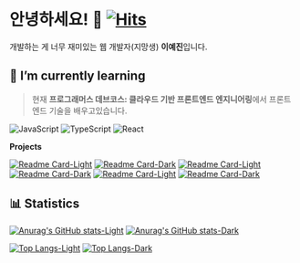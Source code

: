 # 안녕하세요! 🌟 [![Hits](https://hits.seeyoufarm.com/api/count/incr/badge.svg?url=https%3A%2F%2Fgithub.com%2Fppyom&count_bg=%23EBD19D&title_bg=%235b5856&icon=&icon_color=%23FFFFFF&title=✨&edge_flat=false)](https://hits.seeyoufarm.com)

개발하는 게 너무 재미있는 웹 개발자(지망생) **이예진**입니다.

<!-- 정보 -->

<!-- 이력서 사이트 주소 -->
<!-- 블로그 주소 -->

<!-- 공부중 -->

## 🌱 I’m currently learning

> 현재 **프로그래머스 데브코스: 클라우드 기반 프론트엔드 엔지니어링**에서 프론트엔드 기술을 배우고있습니다.

![JavaScript](https://img.shields.io/badge/JavaScript-ffffff?style=flat-square&logo=JavaScript&logoColor=323330&labelColor=f0db4f&color=f0db4f)
![TypeScript](https://img.shields.io/badge/TypeScript-ffffff?style=flat-square&logo=typescript&logoColor=ffffff&labelColor=3178c6&color=3178c6)
![React](https://img.shields.io/badge/React-ffffff?style=flat-square&logo=react&logoColor=ffffff&labelColor=61dafb&color=61dafb)

**Projects**

[![Readme Card-Light](https://github-readme-stats.vercel.app/api/pin/?username=ppyom&repo=bookbook&title_color=ccb17b&text_color=21201f&icon_color=3f97af&border_color=eae7dc&bg_color=f9f8f5#gh-light-mode-only)](https://github.com/ppyom/bookbook#gh-light-mode-only)
[![Readme Card-Dark](https://github-readme-stats.vercel.app/api/pin/?username=ppyom&repo=bookbook&title_color=ccb17b&text_color=f9f8f5&icon_color=3f97af&border_color=eae7dc&bg_color=f9f8f555#gh-dark-mode-only)](https://github.com/ppyom/bookbook#gh-dark-mode-only)
[![Readme Card-Light](https://github-readme-stats.vercel.app/api/pin/?username=ppyom&repo=ppp&title_color=ccb17b&text_color=21201f&icon_color=3f97af&border_color=eae7dc&bg_color=f9f8f5#gh-light-mode-only)](https://github.com/ppyom/ppp#gh-light-mode-only)
[![Readme Card-Dark](https://github-readme-stats.vercel.app/api/pin/?username=ppyom&repo=ppp&title_color=ccb17b&text_color=f9f8f5&icon_color=3f97af&border_color=eae7dc&bg_color=f9f8f555#gh-dark-mode-only)](https://github.com/ppyom/ppp#gh-dark-mode-only)
[![Readme Card-Light](https://github-readme-stats.vercel.app/api/pin/?username=prgrms-fe-devcourse&repo=NFE1-1-3-Broken_handle_truck_Frontend&title_color=ccb17b&text_color=21201f&icon_color=3f97af&border_color=eae7dc&border_radius=4.5&bg_color=f9f8f5#gh-light-mode-only)](https://github.com/prgrms-fe-devcourse/NFE1-1-3-broken-handle-truck-Frontend#gh-light-mode-only)
[![Readme Card-Dark](https://github-readme-stats.vercel.app/api/pin/?username=prgrms-fe-devcourse&repo=NFE1-1-3-Broken_handle_truck_Frontend&title_color=ccb17b&text_color=f9f8f5&icon_color=3f97af&border_color=eae7dc&border_radius=4.5&bg_color=f9f8f555#gh-dark-mode-only)](https://github.com/prgrms-fe-devcourse/NFE1-1-3-broken-handle-truck-Frontend#gh-dark-mode-only)

<!--
[![Readme Card](https://github-readme-stats.vercel.app/api/pin/?username=ppyom&repo=&title_color=ccb17b&text_color=21201f&icon_color=3f97af&border_color=eae7dc&bg_color=f9f8f5)](https://github.com/ppyom/)
-->

<!-- 통계 -->

## 📊 Statistics

[![Anurag's GitHub stats-Light](https://github-readme-stats.vercel.app/api?username=ppyom&show_icons=true&title_color=ccb17b&text_color=21201f&icon_color=3f97af&border_color=eae7dc&bg_color=f9f8f5#gh-light-mode-only)](https://github.com/ppyom#gh-light-mode-only)
[![Anurag's GitHub stats-Dark](https://github-readme-stats.vercel.app/api?username=ppyom&show_icons=true&title_color=ccb17b&text_color=f9f8f5&icon_color=3f97af&border_color=eae7dc&bg_color=f9f8f555#gh-dark-mode-only)](https://github.com/ppyom#gh-dark-mode-only) 

[![Top Langs-Light](https://github-readme-stats.vercel.app/api/top-langs/?username=ppyom&layout=compact&title_color=ccb17b&text_color=21201f&icon_color=3f97af&border_color=eae7dc&bg_color=f9f8f5#gh-light-mode-only)](https://github.com/ppyom#gh-light-mode-only)
[![Top Langs-Dark](https://github-readme-stats.vercel.app/api/top-langs/?username=ppyom&layout=compact&title_color=ccb17b&text_color=f9f8f5&icon_color=3f97af&border_color=eae7dc&bg_color=f9f8f555#gh-dark-mode-only)](https://github.com/ppyom#gh-dark-mode-only)

<!--
**ppyom/ppyom** is a ✨ _special_ ✨ repository because its `README.md` (this file) appears on your GitHub profile.

Here are some ideas to get you started:

- 🔭 I’m currently working on ...
- 🌱 I’m currently learning ...
- 👀 I’m interested in ...
- 👯 I’m looking to collaborate on ...
- 🤔 I’m looking for help with ...
- 💬 Ask me about ...
- 📫 How to reach me: ...
- 😄 Pronouns: ...
- ⚡ Fun fact: ...


## ✨

### Front-End

![HTML](https://img.shields.io/badge/HTML5-ffffff?style=flat-square&logo=HTML5&logoColor=ffffff&labelColor=E34C26&color=E34C26)
![CSS](https://img.shields.io/badge/CSS3-ffffff?style=flat-square&logo=CSS3&logoColor=ffffff&labelColor=2965f1&color=2965f1)
![JavaScript](https://img.shields.io/badge/JavaScript-ffffff?style=flat-square&logo=JavaScript&logoColor=323330&labelColor=f0db4f&color=f0db4f)

![React](https://img.shields.io/badge/React-ffffff?style=flat-square&logo=react&logoColor=ffffff&labelColor=61dafb&color=61dafb)
![TypeScript](https://img.shields.io/badge/TypeScript-ffffff?style=flat-square&logo=typescript&logoColor=ffffff&labelColor=3178c6&color=3178c6)

### Back-End

![Spring](https://img.shields.io/badge/Spring-ffffff?style=flat-square&logo=spring&logoColor=ffffff&labelColor=6db33f&color=6db33f)
![Nodejs](https://img.shields.io/badge/Node.js-ffffff?style=flat-square&logo=Node.js&logoColor=ffffff&labelColor=3c873a&color=3c873a)
![Express](https://img.shields.io/badge/Express-ffffff?style=flat-square&logo=Express&logoColor=ffffff&labelColor=000000&color=000000)

### DataBase

![Oracle](https://img.shields.io/badge/Oracle-ffffffff?style=flat-square&logo=oracle&logoColor=fffffff&labelColor=F80000&color=F80000)
![PostgreSQL](https://img.shields.io/badge/PostgreSQL-ffffffff?style=flat-square&logo=postgresql&logoColor=fffffff&labelColor=4169E1&color=4169E1)

---

-->
